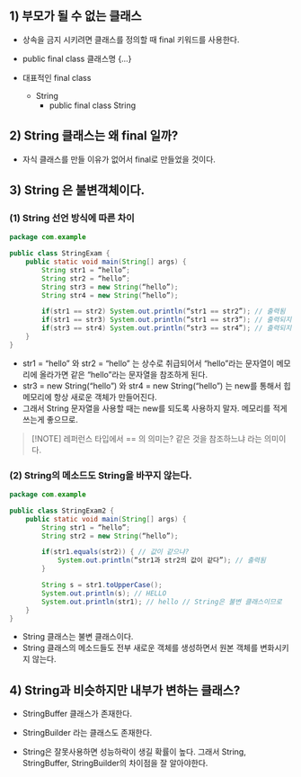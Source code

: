 ## 1) 부모가 될 수 없는 클래스
- 상속을 금지 시키려면 클래스를 정의할 때 final 키워드를 사용한다.
- public final class 클래스명 {…}

- 대표적인 final class
	- String
		- public final class String

## 2) String 클래스는 왜 final 일까?
- 자식 클래스를 만들 이유가 없어서 final로 만들었을 것이다.

## 3) String 은 불변객체이다.
### (1) String 선언 방식에 따른 차이
```Java
package com.example

public class StringExam {
	public static void main(String[] args) {
		String str1 = “hello”;
		String str2 = “hello”;
		String str3 = new String(“hello”);
		String str4 = new String(“hello”);

		if(str1 == str2) System.out.println(“str1 == str2”); // 출력됨
		if(str1 == str3) System.out.println(“str1 == str3”); // 출력되지 않음
		if(str3 == str4) System.out.println(“str3 == str4”); // 출력되지 않음
	}
}
```
- str1 = “hello” 와 str2 = “hello” 는 상수로 취급되어서 “hello”라는 문자열이 메모리에 올라가면 같은 “hello”라는 문자열을 참조하게 된다.
- str3 = new String(“hello”) 와 str4 = new String(“hello”) 는 new를 통해서 힙 메모리에 항상 새로운 객체가 만들어진다.
- 그래서 String 문자열을 사용할 때는 new를 되도록 사용하지 말자. 메모리를 적게 쓰는게 좋으므로.

> [!NOTE] 레퍼런스 타입에서 == 의 의미는?
> 같은 것을 참조하느냐 라는 의미이다.

### (2) String의 메소드도 String을 바꾸지 않는다.
```Java
package com.example

public class StringExam2 {
	public static void main(String[] args) {
		String str1 = “hello”;
		String str2 = new String(“hello”);

		if(str1.equals(str2)) { // 값이 같으냐?
			System.out.println(“str1과 str2의 값이 같다”); // 출력됨
		}

		String s = str1.toUpperCase();
		System.out.println(s); // HELLO
		System.out.println(str1); // hello // String은 불변 클래스이므로
	}
}
```
- String 클래스는 불변 클래스이다.
- String 클래스의 메소드들도 전부 새로운 객체를 생성하면서 원본 객체를 변화시키지 않는다.

## 4) String과 비슷하지만 내부가 변하는 클래스?
- StringBuffer 클래스가 존재한다.
- StringBuilder 라는 클래스도 존재한다.

- String은 잘못사용하면 성능하락이 생길 확률이 높다. 그래서 String, StringBuffer, StringBuilder의 차이점을 잘 알아야한다.